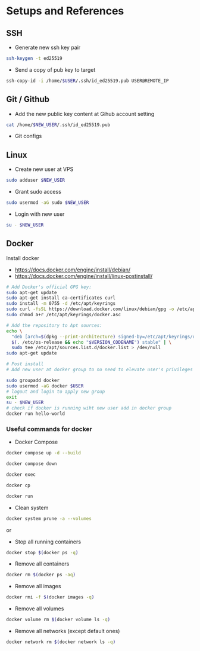 # Setups and References

## SSH
- Generate new ssh key pair
```bash
ssh-keygen -t ed25519
```
- Send a copy of pub key to target
```bash
ssh-copy-id -i /home/$USER/.ssh/id_ed25519.pub USER@REMOTE_IP
```

## Git / Github
- Add the new public key content at Gihub account setting

```bash
cat /home/$NEW_USER/.ssh/id_ed25519.pub
````
- Git configs

## Linux

- Create new user at VPS

```bash
sudo adduser $NEW_USER
```

- Grant sudo access

```bash
sudo usermod -aG sudo $NEW_USER
```

- Login with new user

```bash
su - $NEW_USER
```

## Docker

Install docker

- https://docs.docker.com/engine/install/debian/
- https://docs.docker.com/engine/install/linux-postinstall/

```bash
# Add Docker's official GPG key:
sudo apt-get update
sudo apt-get install ca-certificates curl
sudo install -m 0755 -d /etc/apt/keyrings
sudo curl -fsSL https://download.docker.com/linux/debian/gpg -o /etc/apt/keyrings/docker.asc
sudo chmod a+r /etc/apt/keyrings/docker.asc

# Add the repository to Apt sources:
echo \
  "deb [arch=$(dpkg --print-architecture) signed-by=/etc/apt/keyrings/docker.asc] https://download.docker.com/linux/debian \
  $(. /etc/os-release && echo "$VERSION_CODENAME") stable" | \
  sudo tee /etc/apt/sources.list.d/docker.list > /dev/null
sudo apt-get update

# Post install
# Add new user at docker group to no need to elevate user's privileges

sudo groupadd docker
sudo usermod -aG docker $USER
# logout and login to apply new group
exit
su - $NEW_USER
# check if docker is running wiht new user add in docker group
docker run hello-world
```

### Useful commands for docker

- Docker Compose

```bash
docker compose up -d --build
```

```bash
docker compose down
```

```bash
docker exec
```

```bash
docker cp
```

```bash
docker run
```

- Clean system

```bash
docker system prune -a --volumes
```

or

- Stop all running containers

```bash
docker stop $(docker ps -q)
```

- Remove all containers

```bash
docker rm $(docker ps -aq)
```

- Remove all images

```bash
docker rmi -f $(docker images -q)
```

- Remove all volumes

```bash
docker volume rm $(docker volume ls -q)
```

- Remove all networks (except default ones)

```bash
docker network rm $(docker network ls -q)
```

